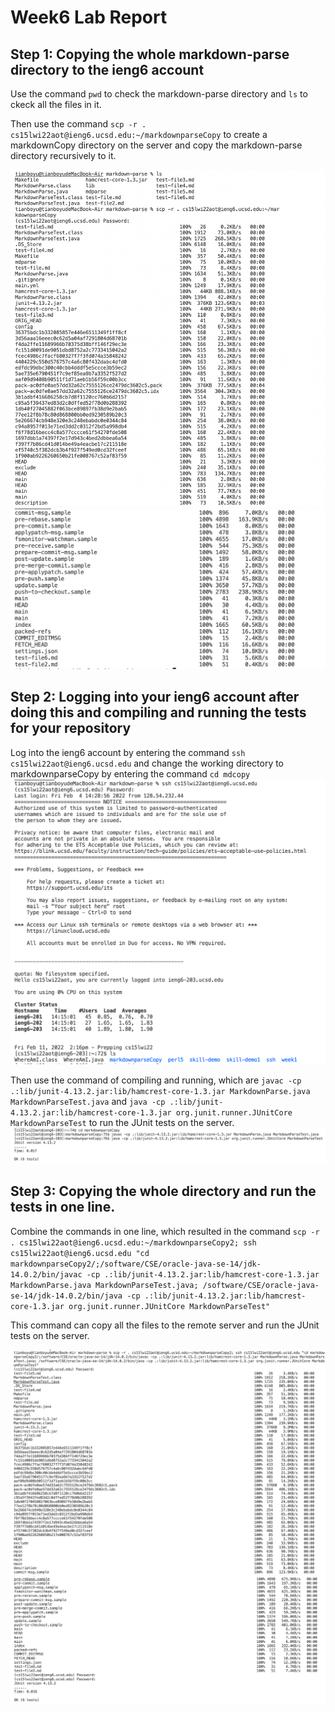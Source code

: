 # Week6 Lab Report

## Step 1: Copying the whole markdown-parse directory to the ieng6 account
Use the command `pwd` to check the markdown-parse directory and `ls` to ckeck all the files in it.

Then use the command `scp -r . cs15lwi22aot@ieng6.ucsd.edu:~/markdownparseCopy` to create a markdownCopy directory on the server and copy the markdown-parse directory recursively to it. 

![Image](pic1.1.png)
![Image](pic1.2.png)


## Step 2: Logging into your ieng6 account after doing this and compiling and running the tests for your repository
Log into the ieng6 account by entering the command `ssh cs15lwi22aot@ieng6.ucsd.edu` and change the working directory to markdownparseCopy by entering the command `cd mdcopy`
![Image](pic2.png)

Then use the command of compiling and running, which are `javac -cp .:lib/junit-4.13.2.jar:lib/hamcrest-core-1.3.jar MarkdownParse.java MarkdownParseTest.java` and `java -cp .:lib/junit-4.13.2.jar:lib/hamcrest-core-1.3.jar org.junit.runner.JUnitCore MarkdownParseTest` to run the JUnit tests on the server. 
![Image](pic3.png)


## Step 3: Copying the whole directory and run the tests in one line.
Combine the commands in one line, which resulted in the command `scp -r . cs15lwi22aot@ieng6.ucsd.edu:~/markdownparseCopy2; ssh cs15lwi22aot@ieng6.ucsd.edu "cd markdownparseCopy2/;/software/CSE/oracle-java-se-14/jdk-14.0.2/bin/javac -cp .:lib/junit-4.13.2.jar:lib/hamcrest-core-1.3.jar MarkdownParse.java MarkdownParseTest.java; /software/CSE/oracle-java-se-14/jdk-14.0.2/bin/java -cp .:lib/junit-4.13.2.jar:lib/hamcrest-core-1.3.jar org.junit.runner.JUnitCore MarkdownParseTest"`

 This command can copy all the files to the remote server and run the JUnit tests on the server.

![Image](pic4.1.png)
![Image](pic4.2.png)